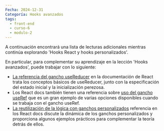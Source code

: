 ```yaml
---
Fecha: 2024-12-31
Categoría: Hooks avanzados
tags:
  - front-end
  - curso-6
  - modulo-2
---
```

A continuación encontrará una lista de lecturas adicionales mientras continúa explorando 'Hooks React y hooks personalizados'.

En particular, para complementar su aprendizaje en la lección 'Hooks avanzados', puede trabajar con lo siguiente:

- [La referencia del gancho useReducer](https://react.dev/reference/react/useReducer) en la documentación de React trata los conceptos básicos de useReducer, junto con la especificación del estado inicial y la inicialización perezosa.
- Los React docs también tienen una referencia sobre [uso del gancho useRef](https://react.dev/reference/react/useRef) que es un gran ejemplo de varias opciones disponibles cuando se trabaja con el gancho useRef.
- [La reutilización de la lógica con ganchos personalizados](https://beta.reactjs.org/learn/reusing-logic-with-custom-hooks) referencia en los React docs discute la dinámica de los ganchos personalizados y proporciona algunos ejemplos prácticos para complementar la teoría detrás de ellos.